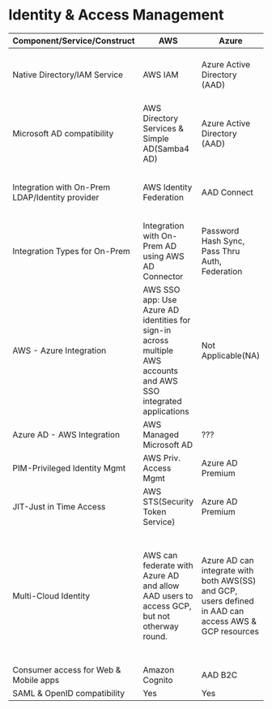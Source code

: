 # Identity & Access Management


| Component/Service/Construct| AWS | Azure | GCP |
|----------------------------|-----|-------|-----|
| Native Directory/IAM Service| AWS IAM| Azure Active Directory (AAD) | GCP IAM (uses Google Cloud Identity) |
| Microsoft AD compatibility| AWS Directory Services & Simple AD(Samba4 AD)| Azure Active Directory (AAD) | GCDS-Google Cloud Directory Sync |
| Integration with On-Prem LDAP/Identity provider| AWS Identity Federation | AAD Connect| GCDS-Google Cloud Directory Sync | 
| Integration Types for On-Prem | Integration with On-Prem AD using AWS AD Connector| Password Hash Sync, Pass Thru Auth, Federation|   |
| AWS - Azure Integration| AWS SSO app: Use Azure AD identities for sign-in across multiple AWS accounts and AWS SSO integrated applications | Not Applicable(NA) | NA |
| Azure AD - AWS Integration | AWS Managed Microsoft AD | ??? | ??? | ???|
| PIM-Privileged Identity Mgmt| AWS Priv. Access Mgmt | Azure AD Premium | ??? |
| JIT-Just in Time Access| AWS STS(Security Token Service) | Azure AD Premium | ??? |
| Multi-Cloud Identity| AWS can federate with Azure AD and allow AAD users to access GCP, but not otherway round. | Azure AD can integrate with both AWS(SS) and GCP, users defined in AAD can access AWS & GCP resources | GCP can federate with Azure AD and allow AAD users to access GCP, but not otherway round. |
| Consumer access for Web & Mobile apps| Amazon Cognito | AAD B2C | ??? |
| SAML & OpenID compatibility| Yes | Yes | Yes |

  
